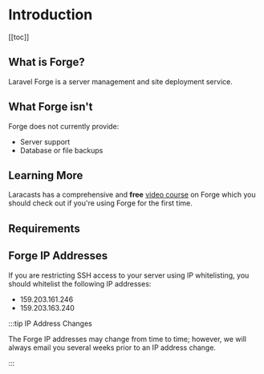 # Introduction

[[toc]]

## What is Forge?

Laravel Forge is a server management and site deployment service.

## What Forge isn't

Forge does not currently provide:

- Server support
- Database or file backups

## Learning More

Laracasts has a comprehensive and **free** [video course](https://laracasts.com/series/learn-laravel-forge) on Forge which you should check out if you're using Forge for the first time.

## Requirements

## Forge IP Addresses

If you are restricting SSH access to your server using IP whitelisting, you should whitelist the following IP addresses:

- 159.203.161.246
- 159.203.163.240

:::tip IP Address Changes

The Forge IP addresses may change from time to time; however, we will always email you several weeks prior to an IP address change.

:::

